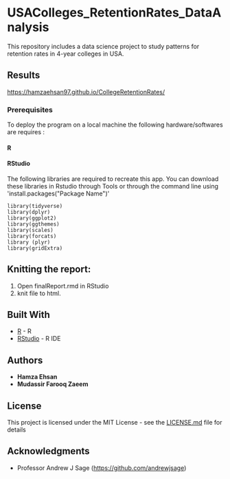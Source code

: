 # USAColleges_RetentionRates_DataAnalysis

This repository includes a data science project to study patterns for retention rates in 4-year colleges in USA.

## Results
https://hamzaehsan97.github.io/CollegeRetentionRates/

### Prerequisites

To deploy the program on a local machine the following hardware/softwares are requires :

#### R
#### RStudio


The following libraries are required to recreate this app. You can download these libraries in Rstudio through Tools or through the command line using 'install.packages("Package Name")'

```
library(tidyverse) 
library(dplyr)
library(ggplot2)
library(ggthemes)
library(scales)
library(forcats)
library (plyr)
library(gridExtra)
```


## Knitting the report:

1) Open finalReport.rmd in RStudio
2) knit file to html.


## Built With

* [R](https://www.r-project.org/) - R
* [RStudio](https://rstudio.com/) - R IDE



## Authors

* **Hamza Ehsan** 
* **Mudassir Farooq Zaeem** 

## License

This project is licensed under the MIT License - see the [LICENSE.md](LICENSE.md) file for details

## Acknowledgments

* Professor Andrew J Sage (https://github.com/andrewjsage)
